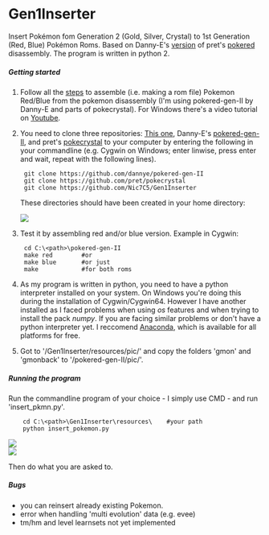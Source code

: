 # Gen1Inserter
Insert Pokémon fom Generation 2 (Gold, Silver, Crystal) to 1st Generation (Red, Blue) Pokémon Roms. Based on Danny-E's [version](https://github.com/dannye/pokered-gen-II) of pret's [pokered](https://github.com/pret/pokered) disassembly. The program is written in python 2.

##### Getting started
1. Follow all the [steps](https://github.com/pret/pokered/blob/master/INSTALL.md) to assemble (i.e. making a rom file) Pokemon Red/Blue from the pokemon disassembly (I'm using pokered-gen-II by Danny-E and parts of pokecrystal). For Windows there's a video tutorial on [Youtube](https://www.youtube.com/watch?v=fYytG7IUUWg).

2. You need to clone three repositories: [This one](https://github.com/Nic7C5/Gen1Inserter), Danny-E's [pokered-gen-II](https://github.com/dannye/pokered-gen-II), and pret's [pokecrystal](https://github.com/pret/pokecrystal) to your computer by entering the following in your commandline (e.g. Cygwin on Windows; enter linwise, press enter and wait, repeat with the following lines).

        git clone https://github.com/dannye/pokered-gen-II
        git clone https://github.com/pret/pokecrystal
        git clone https://github.com/Nic7C5/Gen1Inserter
        
    These directories should have been created in your home directory:
    
    ![](https://dl.dropboxusercontent.com/u/55188886/screen_1.png)

3. Test it by assembling red and/or blue version. Example in Cygwin:

        cd C:\<path>\pokered-gen-II
        make red        #or
        make blue       #or just
        make            #for both roms
    

4. As my program is written in python, you need to have a python interpreter installed on your system. On Windows you're doing this during the installation of Cygwin/Cygwin64. However I have another installed as I faced problems when using *os* features and when trying to install the pack *numpy*. If you are facing similar problems or don't have a python interpreter yet. I reccomend [Anaconda](https://www.continuum.io/downloads), which is available for all platforms for free.

5. Got to '<home>/Gen1Inserter/resources/pic/' and copy the folders 'gmon' and 'gmonback' to '<home>/pokered-gen-II/pic/'.

##### Running the program
Run the commandline program of your choice - I simply use CMD - and run 'insert_pkmn.py'.
        
        cd C:\<path>\Gen1Inserter\resources\    #your path
        python insert_pokemon.py
    
![](https://dl.dropboxusercontent.com/u/55188886/Unbenannt2.PNG)  
![](https://dl.dropboxusercontent.com/u/55188886/Unbenannt.PNG)

Then do what you are asked to.

##### Bugs
* you can reinsert already existing Pokemon.
* error when handling 'multi evolution' data (e.g. evee)
* tm/hm and level learnsets not yet implemented
